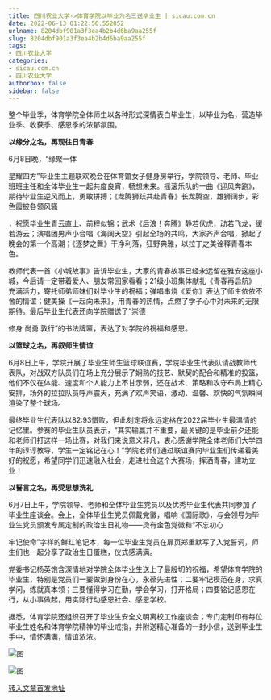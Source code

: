 ```yaml
---
title: 四川农业大学->体育学院以毕业为名三送毕业生 | sicau.com.cn
date: 2022-06-13 01:22:56.552852
urlname: 8204dbf901a3f3ea4b2b4d6ba9aa255f
slug: 8204dbf901a3f3ea4b2b4d6ba9aa255f
tags: 
- 四川农业大学
categories:
- sicau.com.cn
- 四川农业大学
authorbox: false
sidebar: false
---
```

整个毕业季，体育学院全体师生以各种形式深情表白毕业生，以毕业为名，营造毕业季、收获季、感恩季的浓郁氛围。

**以缘分之名，再现往日青春**

6月8日晚，“缘聚一体

星耀四方”毕业生主题联欢晚会在体育馆女子健身房举行，学院领导、老师、毕业班班主任和全体毕业生一起共度良宵，畅想未来。摇滚乐队的一曲《迎风奔跑》，期待毕业生逆风而上，勇敢拼搏；《龙腾狮跃共赴青春》长龙腾空，雄狮阔步，彩色霞披各领风骚
<!--more-->
，祝愿毕业生青云直上、前程似锦；武术《后浪！奔腾》静若伏虎，动若飞龙，缓若游云；演唱团男声小合唱《海阔天空》引起全场的共鸣，大家齐声合唱，掀起了晚会的第一个高潮；《逐梦之舞》干净利落，狂野典雅，以拉丁之美诠释青春本色。

教师代表一首《小城故事》告诉毕业生，大家的青春故事已经永远留在雅安这座小城，今后请一定带着爱人、朋友常回家看看；21级小班集体献礼《青春再启航》充满活力，寄托师弟师妹们对毕业生的祝福；弹唱串烧《爱你》表达了师生依依不舍的情谊；健美操《一起向未来》，用青春的热情，点燃了学子心中对未来的无限期待。最后毕业生代表还向学院赠送了“崇德

修身 尚勇 敦行”的书法牌匾，表达了对学院的祝福和感恩。

**以篮球之名，再叙师生情谊**

6月8日上午，学院开展了毕业生师生篮球联谊赛，学院毕业生代表队请战教师代表队，对战双方队员们在场上充分展示了娴熟的技艺、默契的配合和精准的投篮，他们不仅在体能、速度和个人能力上不甘示弱，还在战术、策略和攻守布局上精心安排，场外的拉拉队员呼声震天，充满了欢声笑语，激动、温馨、欢快的气氛瞬间渲染了整个球场。

最终毕业生代表队以82:93惜败，但此刻定将永远定格在2022届毕业生最温情的记忆里。参赛的毕业生队员表示，“其实输赢并不重要，最关键的是毕业前夕还能和老师们打这样一场比赛，对我们来说意义非凡，衷心感谢学院全体老师们大学四年的谆谆教导，学生一定铭记在心！”学院老师们通过联谊赛向毕业生们传递着美好的祝愿，希望同学们迅速融入社会，走进社会这个大赛场，挥洒青春，建功立业！

**以誓言之名，再受思想洗礼**

6月7日上午，学院领导、老师和全体毕业生党员以及优秀毕业生代表共同参加了毕业生座谈会。会上，全体毕业生党员佩戴党徽，唱响《国际歌》，与会领导为毕业生党员颁发专属定制的政治生日礼物——烫有金色党徽和“不忘初心

牢记使命”字样的鲜红笔记本，每一位毕业生党员在扉页郑重默写了入党誓词，师生们也一起分享了政治生日蛋糕，仪式感满满。

党委书记杨英饱含深情地对学院全体毕业生送上了最殷切的祝福，希望体育学院的毕业生，特别是党员们一要做到身份在心，永葆先进性；二要牢记模范在身，求真学问，练就真本领；三要懂得学习在勤，学会学习，打开格局；四要铭记感恩在行，从小事做起，用实际行动感恩社会、感恩学校。

据悉，体育学院还组织召开了毕业生安全文明离校工作座谈会；专门定制印有每位毕业生姓名和体育学院精神的毕业戒指，并附送精心准备的一封小信，送到毕业生手中，情怀满满，情谊浓浓。

![图](https://news.sicau.edu.cn/__local/B/7D/A6/83D9A10D38D03D7B64FB7FCA64E_C743B33A_3A73C.jpg)

![图](https://news.sicau.edu.cn/__local/9/83/F1/1B88308E0C6C6B73B980CF3E731_75DDCD82_4DA4E.jpg)

[转入文章首发地址](https://news.sicau.edu.cn/info/1078/68297.htm)